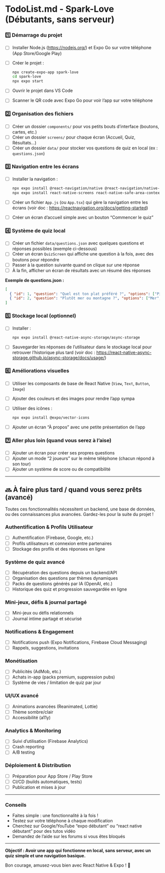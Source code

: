 # TodoList.md - Spark-Love (Débutants, sans serveur)

### 1️⃣ Démarrage du projet

- [ ] Installer Node.js (<https://nodejs.org/>) et Expo Go sur votre téléphone (App Store/Google Play)
- [ ] Créer le projet :

  ```bash
  npx create-expo-app spark-love
  cd spark-love
  npx expo start
  ```

- [ ] Ouvrir le projet dans VS Code
- [ ] Scanner le QR code avec Expo Go pour voir l’app sur votre téléphone

### 2️⃣ Organisation des fichiers

- [ ] Créer un dossier `components/` pour vos petits bouts d’interface (boutons, cartes, etc.)
- [ ] Créer un dossier `screens/` pour chaque écran (Accueil, Quiz, Résultats…)
- [ ] Créer un dossier `data/` pour stocker vos questions de quiz en local (ex : `questions.json`)

### 3️⃣ Navigation entre les écrans

- [ ] Installer la navigation :

  ```bash
  npx expo install @react-navigation/native @react-navigation/native-stack
  npx expo install react-native-screens react-native-safe-area-context
  ```

- [ ] Créer un fichier `App.js` (ou `App.tsx`) qui gère la navigation entre les écrans (voir doc : <https://reactnavigation.org/docs/getting-started>)
- [ ] Créer un écran d’accueil simple avec un bouton “Commencer le quiz”

### 4️⃣ Système de quiz local

- [ ] Créer un fichier `data/questions.json` avec quelques questions et réponses possibles (exemple ci-dessous)
- [ ] Créer un écran `QuizScreen` qui affiche une question à la fois, avec des boutons pour répondre
- [ ] Passer à la question suivante quand on clique sur une réponse
- [ ] À la fin, afficher un écran de résultats avec un résumé des réponses

**Exemple de questions.json :**

```json
[
  { "id": 1, "question": "Quel est ton plat préféré ?", "options": ["Pizza", "Sushi", "Burger"] },
  { "id": 2, "question": "Plutôt mer ou montagne ?", "options": ["Mer", "Montagne"] }
]
```

### 5️⃣ Stockage local (optionnel)

- [ ] Installer :

  ```bash
  npx expo install @react-native-async-storage/async-storage
  ```

- [ ] Sauvegarder les réponses de l’utilisateur dans le stockage local pour retrouver l’historique plus tard (voir doc : <https://react-native-async-storage.github.io/async-storage/docs/usage/>)

### 6️⃣ Améliorations visuelles

- [ ] Utiliser les composants de base de React Native (`View`, `Text`, `Button`, `Image`)
- [ ] Ajouter des couleurs et des images pour rendre l’app sympa
- [ ] Utiliser des icônes :

  ```bash
  npx expo install @expo/vector-icons
  ```

- [ ] Ajouter un écran “À propos” avec une petite présentation de l’app

### 7️⃣ Aller plus loin (quand vous serez à l’aise)

- [ ] Ajouter un écran pour créer ses propres questions
- [ ] Ajouter un mode “2 joueurs” sur le même téléphone (chacun répond à son tour)
- [ ] Ajouter un système de score ou de compatibilité

---

## 🔜 À faire plus tard / quand vous serez prêts (avancé)

Toutes ces fonctionnalités nécessitent un backend, une base de données, ou des connaissances plus avancées. Gardez-les pour la suite du projet !

### Authentification & Profils Utilisateur

- [ ] Authentification (Firebase, Google, etc.)
- [ ] Profils utilisateurs et connexion entre partenaires
- [ ] Stockage des profils et des réponses en ligne

### Système de quiz avancé

- [ ] Récupération des questions depuis un backend/API
- [ ] Organisation des questions par thèmes dynamiques
- [ ] Packs de questions générés par IA (OpenAI, etc.)
- [ ] Historique des quiz et progression sauvegardée en ligne

### Mini-jeux, défis & journal partagé

- [ ] Mini-jeux ou défis relationnels
- [ ] Journal intime partagé et sécurisé

### Notifications & Engagement

- [ ] Notifications push (Expo Notifications, Firebase Cloud Messaging)
- [ ] Rappels, suggestions, invitations

### Monétisation

- [ ] Publicités (AdMob, etc.)
- [ ] Achats in-app (packs premium, suppression pubs)
- [ ] Système de vies / limitation de quiz par jour

### UI/UX avancé

- [ ] Animations avancées (Reanimated, Lottie)
- [ ] Thème sombre/clair
- [ ] Accessibilité (a11y)

### Analytics & Monitoring

- [ ] Suivi d’utilisation (Firebase Analytics)
- [ ] Crash reporting
- [ ] A/B testing

### Déploiement & Distribution

- [ ] Préparation pour App Store / Play Store
- [ ] CI/CD (builds automatiques, tests)
- [ ] Publication et mises à jour

---

### Conseils

- Faites simple : une fonctionnalité à la fois !
- Testez sur votre téléphone à chaque modification
- Cherchez sur Google/YouTube “expo débutant” ou “react native débutant” pour des tutos vidéo
- Demandez de l’aide sur les forums si vous êtes bloqués

---

**Objectif : Avoir une app qui fonctionne en local, sans serveur, avec un quiz simple et une navigation basique.**

Bon courage, amusez-vous bien avec React Native & Expo ! 🚀